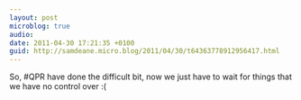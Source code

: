 ```yaml
---
layout: post
microblog: true
audio: 
date: 2011-04-30 17:21:35 +0100
guid: http://samdeane.micro.blog/2011/04/30/t64363778912956417.html
---
```

So, #QPR have done the difficult bit, now we just have to wait for things that we have no control over :(
